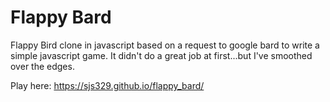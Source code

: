 # Flappy Bard
Flappy Bird clone in javascript based on a request to google bard to write a simple javascript game. It didn't do a great job at first...but I've smoothed over the edges.

Play here: https://sjs329.github.io/flappy_bard/